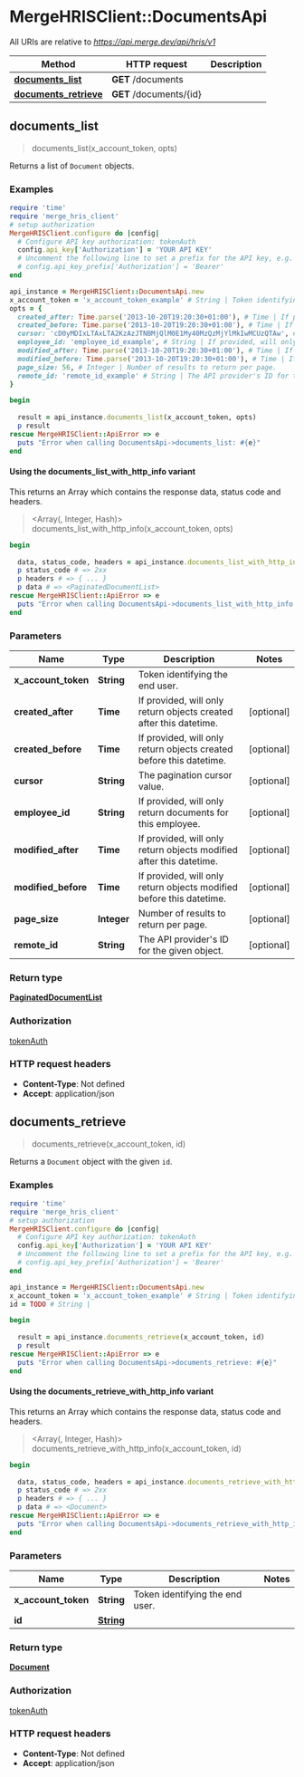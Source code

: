 # MergeHRISClient::DocumentsApi

All URIs are relative to *https://api.merge.dev/api/hris/v1*

| Method | HTTP request | Description |
| ------ | ------------ | ----------- |
| [**documents_list**](DocumentsApi.md#documents_list) | **GET** /documents |  |
| [**documents_retrieve**](DocumentsApi.md#documents_retrieve) | **GET** /documents/{id} |  |


## documents_list

> <PaginatedDocumentList> documents_list(x_account_token, opts)



Returns a list of `Document` objects.

### Examples

```ruby
require 'time'
require 'merge_hris_client'
# setup authorization
MergeHRISClient.configure do |config|
  # Configure API key authorization: tokenAuth
  config.api_key['Authorization'] = 'YOUR API KEY'
  # Uncomment the following line to set a prefix for the API key, e.g. 'Bearer' (defaults to nil)
  # config.api_key_prefix['Authorization'] = 'Bearer'
end

api_instance = MergeHRISClient::DocumentsApi.new
x_account_token = 'x_account_token_example' # String | Token identifying the end user.
opts = {
  created_after: Time.parse('2013-10-20T19:20:30+01:00'), # Time | If provided, will only return objects created after this datetime.
  created_before: Time.parse('2013-10-20T19:20:30+01:00'), # Time | If provided, will only return objects created before this datetime.
  cursor: 'cD0yMDIxLTAxLTA2KzAzJTNBMjQlM0E1My40MzQzMjYlMkIwMCUzQTAw', # String | The pagination cursor value.
  employee_id: 'employee_id_example', # String | If provided, will only return documents for this employee.
  modified_after: Time.parse('2013-10-20T19:20:30+01:00'), # Time | If provided, will only return objects modified after this datetime.
  modified_before: Time.parse('2013-10-20T19:20:30+01:00'), # Time | If provided, will only return objects modified before this datetime.
  page_size: 56, # Integer | Number of results to return per page.
  remote_id: 'remote_id_example' # String | The API provider's ID for the given object.
}

begin
  
  result = api_instance.documents_list(x_account_token, opts)
  p result
rescue MergeHRISClient::ApiError => e
  puts "Error when calling DocumentsApi->documents_list: #{e}"
end
```

#### Using the documents_list_with_http_info variant

This returns an Array which contains the response data, status code and headers.

> <Array(<PaginatedDocumentList>, Integer, Hash)> documents_list_with_http_info(x_account_token, opts)

```ruby
begin
  
  data, status_code, headers = api_instance.documents_list_with_http_info(x_account_token, opts)
  p status_code # => 2xx
  p headers # => { ... }
  p data # => <PaginatedDocumentList>
rescue MergeHRISClient::ApiError => e
  puts "Error when calling DocumentsApi->documents_list_with_http_info: #{e}"
end
```

### Parameters

| Name | Type | Description | Notes |
| ---- | ---- | ----------- | ----- |
| **x_account_token** | **String** | Token identifying the end user. |  |
| **created_after** | **Time** | If provided, will only return objects created after this datetime. | [optional] |
| **created_before** | **Time** | If provided, will only return objects created before this datetime. | [optional] |
| **cursor** | **String** | The pagination cursor value. | [optional] |
| **employee_id** | **String** | If provided, will only return documents for this employee. | [optional] |
| **modified_after** | **Time** | If provided, will only return objects modified after this datetime. | [optional] |
| **modified_before** | **Time** | If provided, will only return objects modified before this datetime. | [optional] |
| **page_size** | **Integer** | Number of results to return per page. | [optional] |
| **remote_id** | **String** | The API provider&#39;s ID for the given object. | [optional] |

### Return type

[**PaginatedDocumentList**](PaginatedDocumentList.md)

### Authorization

[tokenAuth](../README.md#tokenAuth)

### HTTP request headers

- **Content-Type**: Not defined
- **Accept**: application/json


## documents_retrieve

> <Document> documents_retrieve(x_account_token, id)



Returns a `Document` object with the given `id`.

### Examples

```ruby
require 'time'
require 'merge_hris_client'
# setup authorization
MergeHRISClient.configure do |config|
  # Configure API key authorization: tokenAuth
  config.api_key['Authorization'] = 'YOUR API KEY'
  # Uncomment the following line to set a prefix for the API key, e.g. 'Bearer' (defaults to nil)
  # config.api_key_prefix['Authorization'] = 'Bearer'
end

api_instance = MergeHRISClient::DocumentsApi.new
x_account_token = 'x_account_token_example' # String | Token identifying the end user.
id = TODO # String | 

begin
  
  result = api_instance.documents_retrieve(x_account_token, id)
  p result
rescue MergeHRISClient::ApiError => e
  puts "Error when calling DocumentsApi->documents_retrieve: #{e}"
end
```

#### Using the documents_retrieve_with_http_info variant

This returns an Array which contains the response data, status code and headers.

> <Array(<Document>, Integer, Hash)> documents_retrieve_with_http_info(x_account_token, id)

```ruby
begin
  
  data, status_code, headers = api_instance.documents_retrieve_with_http_info(x_account_token, id)
  p status_code # => 2xx
  p headers # => { ... }
  p data # => <Document>
rescue MergeHRISClient::ApiError => e
  puts "Error when calling DocumentsApi->documents_retrieve_with_http_info: #{e}"
end
```

### Parameters

| Name | Type | Description | Notes |
| ---- | ---- | ----------- | ----- |
| **x_account_token** | **String** | Token identifying the end user. |  |
| **id** | [**String**](.md) |  |  |

### Return type

[**Document**](Document.md)

### Authorization

[tokenAuth](../README.md#tokenAuth)

### HTTP request headers

- **Content-Type**: Not defined
- **Accept**: application/json

